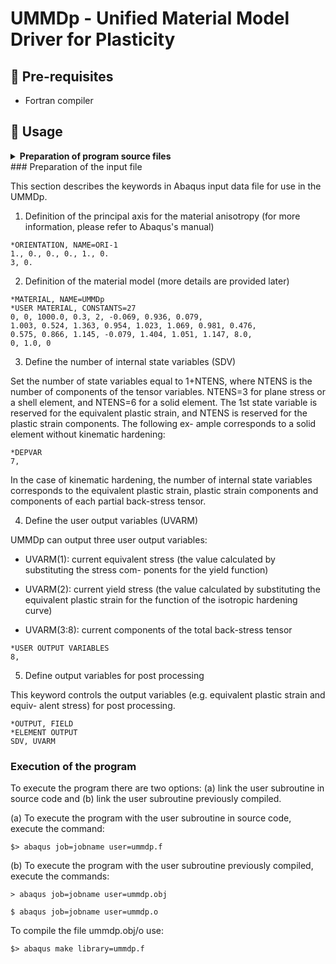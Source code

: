# UMMDp - Unified Material Model Driver for Plasticity

## :wrench: Pre-requisites

* Fortran compiler

## :rocket: Usage

<details><summary><b>Preparation of program source files</b></summary>

Concatenate the UMMDp source files into one single file with the plug-in file first. Simply use the batch files (.sh/.bat) or run each command separately.

#### Unix/Linux

````
$ compile.sh
````

  or

````
$ cp source/plug_ummdp_abaqus.f source/tmp.f
$ cat source/ummdp*.f >> source/tmp.f
$ mv source/tmp.f compiled/ummdp.f
````

#### Windows

````
$ compile.bat
````

  or

````
> copy "source\plug_ummdp_abaqus.f" "source\tmp.f"
> type "source\ummdp*.f" >> "source\tmp.f"
> move "source\tmp.f" "compiled\ummdp.f"
````
</details>
### Preparation of the input file

This section describes the keywords in Abaqus input data file for use in the UMMDp.

1. Definition of the principal axis for the material anisotropy (for more information, please refer to Abaqus's manual)
````
*ORIENTATION, NAME=ORI-1
1., 0., 0., 0., 1., 0.
3, 0.
````

2. Definition of the material model (more details are provided later)
````
*MATERIAL, NAME=UMMDp
*USER MATERIAL, CONSTANTS=27
0, 0, 1000.0, 0.3, 2, -0.069, 0.936, 0.079,
1.003, 0.524, 1.363, 0.954, 1.023, 1.069, 0.981, 0.476,
0.575, 0.866, 1.145, -0.079, 1.404, 1.051, 1.147, 8.0,
0, 1.0, 0
````

3. Define the number of internal state variables (SDV)

Set the number of state variables equal to 1+NTENS, where NTENS is the number of
components of the tensor variables. NTENS=3 for plane stress or a shell element,
and NTENS=6 for a solid element. The 1st state variable is reserved for the equivalent plastic
strain, and NTENS is reserved for the plastic strain components. The following ex-
ample corresponds to a solid element without kinematic hardening:
````
*DEPVAR
7,
````
In the case of kinematic hardening, the number of internal state variables corresponds
to the equivalent plastic strain, plastic strain components and components of each
partial back-stress tensor.

4. Define the user output variables (UVARM)

UMMDp can output three user output variables:

- UVARM(1): current equivalent stress (the value calculated by substituting the stress com-
ponents for the yield function)

- UVARM(2): current yield stress (the value calculated by substituting the equivalent plastic
strain for the function of the isotropic hardening curve)

- UVARM(3:8): current components of the total back-stress tensor
````
*USER OUTPUT VARIABLES
8,
````

5. Define output variables for post processing

This keyword controls the output variables (e.g. equivalent plastic strain and equiv-
alent stress) for post processing.
````
*OUTPUT, FIELD
*ELEMENT OUTPUT
SDV, UVARM
````

### Execution of the program
 
 To execute the program there are two options: (a) link the user subroutine in source code
and (b) link the user subroutine previously compiled.

(a) To execute the program with the user subroutine in source code, execute the command:
````
$> abaqus job=jobname user=ummdp.f
````

(b) To execute the program with the user subroutine previously compiled, execute the commands:
````
> abaqus job=jobname user=ummdp.obj
````
````
$ abaqus job=jobname user=ummdp.o
````

To compile the file ummdp.obj/o use:
````
$> abaqus make library=ummdp.f
````
